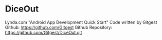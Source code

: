 # DiceOut
Lynda.com "Android App Development Quick Start"
Code written by Gitgest
Github: https://github.com/Gitgest
Github Repository: https://github.com/Gitgest/DiceOut.git
